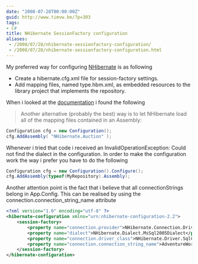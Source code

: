 ```yaml
---
date: "2008-07-28T00:00:00Z"
guid: http://www.timvw.be/?p=303
tags:
- C#
title: NHibernate SessionFactory configuration
aliases:
 - /2008/07/28/nhibernate-sessionfactory-configuration/
 - /2008/07/28/nhibernate-sessionfactory-configuration.html
---
```

My preferred way for configuring [NHibernate](http://www.nhibernate.org) is as following

* Create a hibernate.cfg.xml file for session-factory settings.
* Add mapping files, named type.hbm.xml, as embedded resources to the library project that implements the repository.

When i looked at the [documentation](http://www.hibernate.org/hib_docs/nhibernate/1.2/reference/en/html_single/#configuration-programmatic) i found the following

> Another alternative (probably the best) way is to let NHibernate load all of the mapping files contained in an Assembly:

```csharp
Configuration cfg = new Configuration(); 
cfg.AddAssembly( "NHibernate.Auction" );
``` 

Whenever i tried that code i received an InvalidOperationException: Could not find the dialect in the configuration. In order to make the configuration work the way i prefer you have to do the following

```csharp
Configuration cfg = new Configuration().Configure();
cfg.AddAssembly(typeof(MyRepository).Assembly);
```

Another attention point is the fact that i believe that all connectionStrings belong in App.Config. This can be realised by using the connection.connection_string_name attribute

```xml
<?xml version="1.0" encoding="utf-8" ?>
<hibernate-configuration xmlns="urn:nhibernate-configuration-2.2">
	<session-factory> 
		<property name="connection.provider">NHibernate.Connection.DriverConnectionProvider</property>
		<property name="dialect">NHibernate.Dialect.MsSql2005Dialect</property> 
		<property name="connection.driver_class">NHibernate.Driver.SqlClientDriver</property> 
		<property name="connection.connection_string_name">AdventureWorks</property> 
	</session-factory>
</hibernate-configuration>
```
